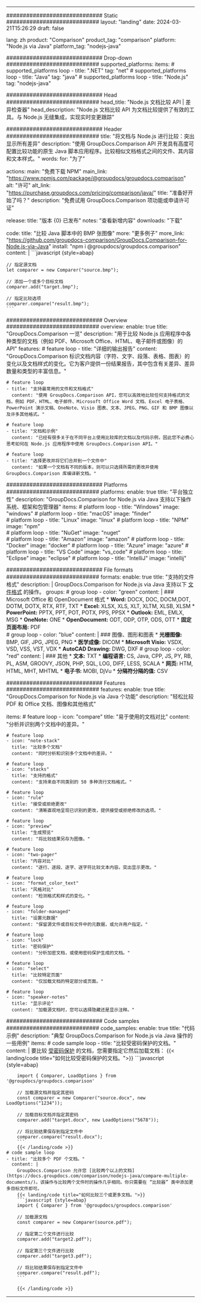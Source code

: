 
---
############################# Static ############################
layout: "landing"
date: 2024-03-21T15:26:29
draft: false

lang: zh
product: "Comparison"
product_tag: "comparison"
platform: "Node.js via Java"
platform_tag: "nodejs-java"

############################# Drop-down ############################
supported_platforms:
  items:
    # supported_platforms loop
    - title: ".NET"
      tag: "net"
    # supported_platforms loop
    - title: "Java"
      tag: "java"
    # supported_platforms loop
    - title: "Node.js"
      tag: "nodejs-java"

############################# Head ############################
head_title: "Node.js 文档比较 API | 差异检查器"
head_description: "Node.js 文档比较 API 为文档比较提供了有效的工具。与 Node.js 无缝集成，实现实时变更跟踪"

############################# Header ############################
title: "将文档与 Node.js 进行比较：突出显示所有差异"
description: "使用 GroupDocs.Comparison API 开发具有高度可配置比较功能的原生 Java 脚本应用程序。比较相似文档格式之间的文件、其内容和文本样式。"
words:
  for: "为了"

actions:
  main: "免费下载 NPM"
  main_link: "https://www.npmjs.com/package/@groupdocs/groupdocs.comparison"
  alt: "许可"
  alt_link: "https://purchase.groupdocs.com/pricing/comparison/java/"
  title: "准备好开始了吗？"
  description: "免费试用 GroupDocs.Comparison 项功能或申请许可证"

release:
  title: "版本 {0} 已发布"
  notes: "查看新增内容"
  downloads: "下载"

code:
  title: "比较 Java 脚本中的 BMP 张图像"
  more: "更多例子"
  more_link: "https://github.com/groupdocs-comparison/GroupDocs.Comparison-for-Node.js-via-Java"
  install: "npm i @groupdocs/groupdocs.comparison"
  content: |
    ```javascript {style=abap}

    // 指定源文档
    let comparer = new Comparer("source.bmp");

    // 添加一个或多个目标文档
    comparer.add("target.bmp");

    // 指定比较选项
    comparer.compare("result.bmp"); 
    ```

############################# Overview ############################
overview:
  enable: true
  title: "GroupDocs.Comparison 一览"
  description: "用于比较 Node.js 应用程序中各种类型的文档（例如 PDF、Microsoft Office、HTML、电子邮件或图像）的 API"
  features:
    # feature loop
    - title: "详细的输出报告"
      content: "GroupDocs.Comparison 标识文档内容（字符、文字、段落、表格、图表）的变化以及文档样式的变化。它为客户提供一份结果报告，其中包含有关差异、差异数量和类型的丰富信息。"

    # feature loop
    - title: "支持最常用的文件和文档格式"
      content: "使用 GroupDocs.Comparison API，您可以高效地比较任何支持格式的文档，例如 PDF、HTML、电子邮件、Microsoft Office Word 文档、Excel 电子表格、PowerPoint 演示文稿、OneNote、Visio 图表、文本、JPEG、PNG、GIF 和 BMP 图像以及许多其他格式。"

    # feature loop
    - title: "文档和示例"
      content: "已经有很多关于在不同平台上使用比较库的文档以及代码示例，因此您不必费心思考如何在 Node.js 应用程序中使用 GroupDocs.Comparison API。"

    # feature loop
    - title: "选择更改并将它们合并到一个文件中"
      content: "如果一个文档有不同的版本，则可以只选择所需的更改并使用 GroupDocs.Comparison 库编译新文档。"

############################# Platforms ############################
platforms:
  enable: true
  title: "平台独立性"
  description: "GroupDocs.Comparison for Node.js via Java 支持以下操作系统、框架和包管理器"
  items:
    # platform loop
    - title: "Windows"
      image: "windows"
    # platform loop
    - title: "macOS"
      image: "finder"      
    # platform loop
    - title: "Linux"
      image: "linux"
    # platform loop
    - title: "NPM"
      image: "npm"  
    # platform loop
    - title: "NuGet"
      image: "nuget"      
    # platform loop
    - title: "Amazon"
      image: "amazon"
    # platform loop
    - title: "Docker"
      image: "docker"
    # platform loop
    - title: "Azure"
      image: "azure"
    # platform loop
    - title: "VS Code"
      image: "vs_code"
    # platform loop
    - title: "Eclipse"
      image: "eclipse"
    # platform loop
    - title: "IntelliJ"
      image: "intellij"

############################# File formats ############################
formats:
  enable: true
  title: "支持的文件格式"
  description: |
    GroupDocs.Comparison for Node.js via Java 支持以下 [文件格式](https://docs.groupdocs.com/comparison/nodejs-java/supported-document-formats/) 的操作。
  groups:
    # group loop
    - color: "green"
      content: |
        ### Microsoft Office 和 OpenDocument 格式
        * **Word:** DOCX, DOC, DOCM,DOT, DOTM, DOTX, RTX, RTF, TXT
        * **Excel:** XLSX, XLS, XLT, XLTM, XLSB, XLSM
        * **PowerPoint:** PPTX, PPT, POT, POTX, PPS, PPSX
        * **Outlook:** EML, EMLX, MSG
        * **OneNote:** ONE
        * **OpenDocument:** ODT, ODP, OTP, ODS, OTT
        * **固定页面布局:** PDF        
    # group loop
    - color: "blue"
      content: |
        ### 图像、图形和图表
        * **光栅图像:** BMP, GIF, JPG, JPEG, PNG
        * **医学成像:** DICOM
        * **Microsoft Visio:** VSDX, VSD, VSS, VST, VDX
        * **AutoCAD Drawing:** DWG, DXF
      # group loop
    - color: "red"
      content: |
        ### 其他
        * **文本:** TXT
        * **编程语言:** CS, Java, CPP, JS, PY, RB, PL, ASM, GROOVY, JSON, PHP, SQL, LOG, DIFF, LESS, SCALA
        * **网页:** HTM, HTML, MHT, MHTML
        * **电子书:** MOBI, DjVu
        * **分隔符分隔的值:** CSV

############################# Features ############################
features:
  enable: true
  title: "GroupDocs.Comparison for Node.js via Java 个功能"
  description: "轻松比较 PDF 和 Office 文档、图像和其他格式"

  items:
    # feature loop
    - icon: "compare"
      title: "易于使用的文档对比"
      content: "分析并识别两个文档中的差异。"

    # feature loop
    - icon: "note-stack"
      title: "比较多个文档"
      content: "同时分析和识别多个文档中的差异。"

    # feature loop
    - icon: "stacks"
      title: "支持的格式"
      content: "支持来自不同类别的 50 多种流行文档格式。"

    # feature loop
    - icon: "rule"
      title: "接受或拒绝更改"
      content: "清晰直观地呈现已识别的更改，提供接受或拒绝修改的选项。"

    # feature loop
    - icon: "preview"
      title: "生成预览"
      content: "将比较结果另存为图像。"

    # feature loop
    - icon: "two-pager"
      title: "内容对比"
      content: "逐行、逐段、逐字、逐字符比较文本内容。突出显示更改。"

    # feature loop
    - icon: "format_color_text"
      title: "风格对比"
      content: "检测格式和样式的变化。"

    # feature loop
    - icon: "folder-managed"
      title: "设置元数据"
      content: "保留源文件或目标文件中的元数据，或允许用户指定。"

    # feature loop
    - icon: "lock"
      title: "密码保护"
      content: "分析加密文档，或使用密码保护生成的文档。"

    # feature loop
    - icon: "select"
      title: "比较特定页面"
      content: "仅加载文档的特定部分或页面。"

    # feature loop
    - icon: "speaker-notes"
      title: "显示评论"
      content: "加载源文档时，您可以选择隐藏还是显示注释。"

############################# Code samples ############################
code_samples:
  enable: true
  title: "代码示例"
  description: "典型 GroupDocs.Comparison for Node.js via Java 操作的一些用例"
  items:
    # code sample loop
    - title: "比较受密码保护的文档。"
      content: |
        要比较 [受密码保护](https://docs.groupdocs.com/comparison/nodejs-java/load-password-protected-documents/) 的文档，您需要指定它然后加载文档：
        {{< landing/code title="如何比较受密码保护的文档。">}}
        ```javascript {style=abap}

        import { Comparer, LoadOptions } from '@groupdocs/groupdocs.comparison'

        // 加载源文档并指定其密码
        const comparer = new Comparer("source.docx", new LoadOptions("1234"));

        // 加载目标文档并指定其密码
        comparer.add("target.docx", new LoadOptions("5678"));

        // 将比较结果保存到指定文件中
        comparer.compare("result.docx");
        ```
        {{< /landing/code >}}
    # code sample loop
    - title: "比较多个 PDF 个文档。"
      content: |
        GroupDocs.Comparison 允许您 [比较两个以上的文档](https://docs.groupdocs.com/comparison/nodejs-java/compare-multiple-documents/)。该操作与比较两个文件时的操作几乎相同。你只需要在 “比较器” 类中添加更多目标文件即可。
        {{< landing/code title="如何比较三个或更多文档。">}}
        ```javascript {style=abap}
        import { Comparer } from '@groupdocs/groupdocs.comparison'

        // 加载源文档
        const comparer = new Comparer(source.pdf");

        // 指定第二个文件进行比较
        comparer.add("target2.pdf");

        // 指定第三个文件进行比较
        comparer.add("target3.pdf");

        // 将比较结果保存到指定文件中
        comparer.compare("result.pdf");
        ```

        {{< /landing/code >}}

---